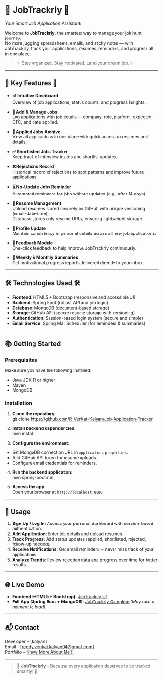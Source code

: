 # 💼 **JobTrackrly** 🚀  
*Your Smart Job Application Assistant!*

Welcome to **JobTrackrly**, the smartest way to manage your job hunt journey.  
No more juggling spreadsheets, emails, and sticky notes — with JobTrackrly, track your applications, resumes, reminders, and progress all in one place.  

> ✨ Stay organized. Stay motivated. Land your dream job. ✨

---

## 🌟 **Key Features** 🌟

- **📊 Intuitive Dashboard**  
  Overview of job applications, status counts, and progress insights.  

- **📝 Add & Manage Jobs**  
  Log applications with job details — company, role, platform, expected CTC, and date applied.  

- **📂 Applied Jobs Archive**  
  View all applications in one place with quick access to resumes and details.  

- **✅ Shortlisted Jobs Tracker**  
  Keep track of interview invites and shortlist updates.  

- **❌ Rejections Record**  
  Historical record of rejections to spot patterns and improve future applications.  

- **⏳ No-Update Jobs Reminder**  
  Automated reminders for jobs without updates (e.g., after 14 days).  

- **📑 Resume Management**  
  Upload resumes stored securely on GitHub with unique versioning (email-date-time).  
  Database stores only resume URLs, ensuring lightweight storage.  

- **👤 Profile Update**  
  Maintain consistency in personal details across all new job applications.  

- **💬 Feedback Module**  
  One-click feedback to help improve JobTrackrly continuously.  

- **📧 Weekly & Monthly Summaries**  
  Get motivational progress reports delivered directly to your inbox.  

---

## 🛠️ **Technologies Used** 🛠️

- **Frontend**: HTML5 + Bootstrap (responsive and accessible UI)  
- **Backend**: Spring Boot (robust API and job logic)  
- **Database**: MongoDB (document-based storage)  
- **Storage**: GitHub API (secure resume storage with versioning)  
- **Authentication**: Session-based login system (secure and simple)  
- **Email Service**: Spring Mail Scheduler (for reminders & summaries)  

---

## 📚 **Getting Started**

### **Prerequisites**
Make sure you have the following installed:
- Java JDK 11 or higher  
- Maven  
- MongoDB  

### **Installation**

1. **Clone the repository**:  
git clone https://github.com/R-Venkat-Kalyan/Job-Application-Tracker

2. **Install backend dependencies**:  
mvn install

3. **Configure the environment**:  
- Set MongoDB connection URL in `application.properties`.  
- Add GitHub API token for resume uploads.  
- Configure email credentials for reminders.  

4. **Run the backend application**:  
mvn spring-boot:run

5. **Access the app**:  
Open your browser at `http://localhost:8080`  

---

## 🎯 **Usage**

1. **Sign Up / Log In**: Access your personal dashboard with session-based authentication.  
2. **Add Application**: Enter job details and upload resumes.  
3. **Track Progress**: Add status updates (applied, shortlisted, rejected, follow-up needed).  
4. **Receive Notifications**: Get email reminders ➝ never miss track of your applications.  
5. **Analyze Trends**: Review rejection data and progress over time for better results.  

---

## 🌐 **Live Demo**

- **Frontend (HTML5 + Bootstrap)**: [JobTrackrly UI](https://jobtrackrly-front-end.netlify.app/)  
- **Full App (Spring Boot + MongoDB)**: [JobTrackrly Complete](https://jobtrackrly-resumes.onrender.com/) *(May take a moment to load).*  

---

## 📬 **Contact**

Developer – [Kalyan]  
Email – [reddy.venkat.kalyan04@gmail.com]  
Portfolio – [Know More About Me !!](https://reddyvenkatkalyan.netlify.app/)  

---

> 🌟 **JobTrackrly** – Because every application deserves to be tracked smartly! 🌟
